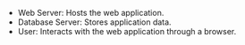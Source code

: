 - Web Server: Hosts the web application.
- Database Server: Stores application data.
- User: Interacts with the web application through a browser.
